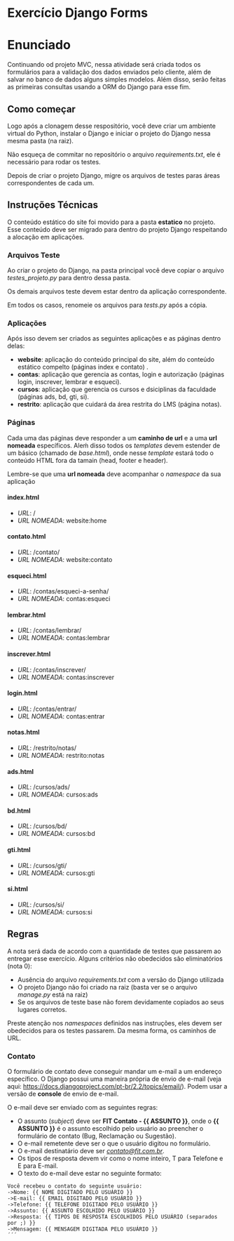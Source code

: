 # Exercício Django Forms

# Enunciado
Continuando od projeto MVC, nessa atividade será criada todos os formulários para a validação dos dados enviados pelo cliente, além de salvar no banco de dados alguns simples modelos. Além disso, serão feitas as primeiras consultas usando a ORM do Django para esse fim.

## Como começar
Logo após a clonagem desse respositório, você deve criar um ambiente virtual do Python, instalar o Django e iniciar o projeto do Django nessa mesma pasta (na raiz).

Não esqueça de commitar no repositório o arquivo *requirements.txt*, ele é necessário para rodar os testes.

Depois de criar o projeto Django, migre os arquivos de testes paras áreas correspondentes de cada um.

## Instruções Técnicas

O conteúdo estático do site foi movido para a pasta **estatico** no projeto. Esse conteúdo deve ser migrado para dentro do projeto Django respeitando a alocação em aplicações.

### Arquivos Teste
Ao criar o projeto do Django, na pasta principal você deve copiar o arquivo *testes_projeto.py* para dentro dessa pasta. 

Os demais arquivos teste devem estar dentro da aplicação correspondente.

Em todos os casos, renomeie os arquivos para *tests.py* após a cópia.

### Aplicações

Após isso devem ser criados as seguintes aplicações e as páginas dentro delas:

 - **website**: aplicação do conteúdo principal do site, além do conteúdo estático compelto (páginas index e contato) .
 - **contas**: aplicação que gerencia as contas, login e autorização (páginas login, inscrever, lembrar e esqueci).
 - **cursos**: aplicação que gerencia os cursos e dsiciplinas da faculdade (páginas ads, bd, gti, si).
 - **restrito**: aplicação que cuidará da área restrita do LMS (página notas).

### Páginas

Cada uma das páginas deve responder a um **caminho de url** e a uma **url nomeada** específicos. Aleḿ disso todos os *templates* devem estender de um básico (chamado de *base.html*), onde nesse *template* estará todo o conteúdo HTML fora da tamain (head, footer e header).

Lembre-se que uma **url nomeada** deve acompanhar o *namespace* da sua aplicação

#### index.html
 - *URL*: /
 - *URL NOMEADA*: website:home
 
#### contato.html
 - *URL*: /contato/
 - *URL NOMEADA*: website:contato

#### esqueci.html
 - *URL*: /contas/esqueci-a-senha/
 - *URL NOMEADA*: contas:esqueci

#### lembrar.html
 - *URL*: /contas/lembrar/
 - *URL NOMEADA*: contas:lembrar

#### inscrever.html
 - *URL*: /contas/inscrever/
 - *URL NOMEADA*: contas:inscrever

#### login.html
 - *URL*: /contas/entrar/
 - *URL NOMEADA*: contas:entrar

#### notas.html
 - *URL*: /restrito/notas/
 - *URL NOMEADA*: restrito:notas

#### ads.html
 - *URL*: /cursos/ads/
 - *URL NOMEADA*: cursos:ads

#### bd.html
 - *URL*: /cursos/bd/
 - *URL NOMEADA*: cursos:bd

#### gti.html
 - *URL*: /cursos/gti/
 - *URL NOMEADA*: cursos:gti

#### si.html
 - *URL*: /cursos/si/
 - *URL NOMEADA*: cursos:si

## Regras

A nota será dada de acordo com a quantidade de testes que passarem ao entregar esse exercício. Alguns critérios não obedecidos são eliminatórios (nota 0):

- Ausência do arquivo *requirements.txt* com a versão do Django utilizada
- O projeto Django não foi criado na raiz (basta ver se o arquivo *manage.py* está na raiz)
- Se os arquivos de teste base não forem devidamente copiados ao seus lugares corretos.

Preste atenção nos *namespaces* definidos nas instruções, eles devem ser obedecidos para os testes passarem. Da mesma forma, os caminhos de URL.

### Contato

O formulário de contato deve conseguir mandar um e-mail a um endereço específico. O Django possui uma maneira própria de envio de e-mail (veja aqui: https://docs.djangoproject.com/pt-br/2.2/topics/email/). Podem usar a versão de **console** de envio de e-mail.

O e-mail deve ser enviado com as seguintes regras:
 - O assunto (*subject*) deve ser **FIT Contato - {{ ASSUNTO }}**, onde o **{{ ASSUNTO }}** é o assunto escolhido pelo usuário ao preencher o formulário de contato (Bug, Reclamação ou Sugestão).
 - O e-mail remetente deve ser o que o usuário digitou no formulário.
 - O e-mail destinatário deve ser *contato@fit.com.br*.
 - Os tipos de resposta devem vir como o nome inteiro, T para Telefone e E para E-mail.
 - O texto do e-mail deve estar no seguinte formato:
 ```
 Você recebeu o contato do seguinte usuário:
 ->Nome: {{ NOME DIGITADO PELO USUÁRIO }}
 ->E-mail: {{ EMAIL DIGITADO PELO USUÁRIO }}
 ->Telefone: {{ TELEFONE DIGITADO PELO USUÁRIO }}
 ->Assunto: {{ ASSUNTO ESCOLHIDO PELO USUÁRIO }}
 ->Resposta: {{ TIPOS DE RESPOSTA ESCOLHIDOS PELO USUÁRIO (separados por ;) }}
 ->Mensagem: {{ MENSAGEM DIGITADA PELO USUÁRIO }}
 ´´´
